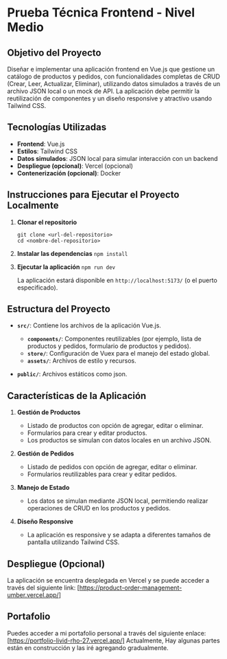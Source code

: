 # Prueba Técnica Frontend - Nivel Medio

## Objetivo del Proyecto
Diseñar e implementar una aplicación frontend en Vue.js que gestione un catálogo de productos y pedidos, con funcionalidades completas de CRUD (Crear, Leer, Actualizar, Eliminar), utilizando datos simulados a través de un archivo JSON local o un mock de API. La aplicación debe permitir la reutilización de componentes y un diseño responsive y atractivo usando Tailwind CSS.

## Tecnologías Utilizadas
- **Frontend**: Vue.js
- **Estilos**: Tailwind CSS
- **Datos simulados**: JSON local para simular interacción con un backend
- **Despliegue (opcional)**: Vercel (opcional)
- **Contenerización (opcional)**: Docker

## Instrucciones para Ejecutar el Proyecto Localmente

1. **Clonar el repositorio**
   ```
   git clone <url-del-repositorio>
   cd <nombre-del-repositorio>
   ```

2. **Instalar las dependencias**
   ```npm install```

3. **Ejecutar la aplicación**
   ```npm run dev```

   La aplicación estará disponible en `http://localhost:5173/` (o el puerto especificado).

## Estructura del Proyecto

- **`src/`**: Contiene los archivos de la aplicación Vue.js.
  - **`components/`**: Componentes reutilizables (por ejemplo, lista de productos y pedidos, formulario de productos y pedidos).
  - **`store/`**: Configuración de Vuex para el manejo del estado global.
  - **`assets/`**: Archivos de estilo y recursos.
  
- **`public/`**: Archivos estáticos como json.

## Características de la Aplicación

1. **Gestión de Productos**
   - Listado de productos con opción de agregar, editar o eliminar.
   - Formularios para crear y editar productos.
   - Los productos se simulan con datos locales en un archivo JSON.

2. **Gestión de Pedidos**
   - Listado de pedidos con opción de agregar, editar o eliminar.
   - Formularios reutilizables para crear y editar pedidos.

3. **Manejo de Estado**
   - Los datos se simulan mediante JSON local, permitiendo realizar operaciones de CRUD en los productos y pedidos.

4. **Diseño Responsive**
   - La aplicación es responsive y se adapta a diferentes tamaños de pantalla utilizando Tailwind CSS.

## Despliegue (Opcional)

La aplicación se encuentra desplegada en Vercel y se puede acceder a través del siguiente link: [https://product-order-management-umber.vercel.app/]

## Portafolio

Puedes acceder a mi portafolio personal a través del siguiente enlace: [https://portfolio-livid-rho-27.vercel.app/] Actualmente, Hay algunas partes están en construcción y las iré agregando gradualmente.